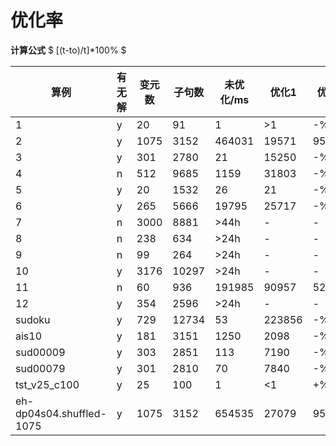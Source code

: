 # 优化率

**计算公式** $ [(t-to)/t]*100% $

| 算例 |有无解 | 变元数 | 子句数 | 未优化/ms | 优化1 | 优化率 |
|---|---|---|---|---|---|---|
| 1| y| 20| 91| 1| >1 | -%|
| 2| y| 1075| 3152| 464031| 19571| 95.78%|
| 3| y| 301| 2780| 21| 15250| -%|
| 4| n| 512| 9685| 1159| 31803| -%|
| 5| y| 20| 1532| 26| 21| -%| 
| 6| y| 265| 5666| 19795| 25717| -%|
| 7| n| 3000| 8881| >44h| -| -|
| 8| n| 238| 634| >24h| -| -|
| 9| n| 99| 264| >24h| -| -|
|10| y| 3176| 10297| >24h| -| -|
|11| n| 60| 936| 191985| 90957| 52.62%|
|12| y| 354| 2596| >24h| -| -|
|sudoku| y| 729| 12734| 53| 223856| -%|  
|ais10| y| 181| 3151| 1250| 2098| -%|
|sud00009| y| 303| 2851| 113| 7190| -%|
|sud00079| y| 301| 2810| 70| 7840| -%|
|tst_v25_c100| y| 25| 100| 1| <1| +%|
|eh-dp04s04.shuffled-1075| y| 1075| 3152| 654535| 27079| 95.86%|
